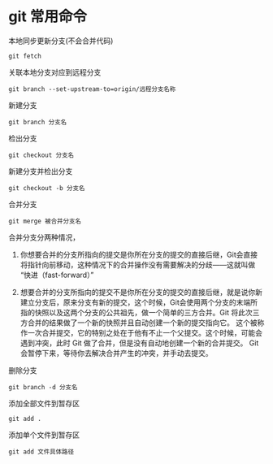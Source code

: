 # git 常用命令

本地同步更新分支(不会合并代码)

```shell
git fetch
```

关联本地分支对应到远程分支

```shell
git branch --set-upstream-to=origin/远程分支名称
```

新建分支

```shell
git branch 分支名
```

检出分支

```shell
git checkout 分支名
```

新建分支并检出分支

```shell
git checkout -b 分支名
```

合并分支

```shell
git merge 被合并分支名
```

合并分支分两种情况，

1. 你想要合并的分支所指向的提交是你所在分支的提交的直接后继，Git会直接将指针向前移动，这种情况下的合并操作没有需要解决的分歧——这就叫做 “快进（fast-forward）”

2. 想要合并的分支所指向的提交不是你所在分支的提交的直接后继，就是说你新建立分支后，原来分支有新的提交，这个时候，Git会使用两个分支的末端所指的快照以及这两个分支的公共祖先，做一个简单的三方合并。Git 将此次三方合并的结果做了一个新的快照并且自动创建一个新的提交指向它。 这个被称作一次合并提交，它的特别之处在于他有不止一个父提交。这个时候，可能会遇到冲突，此时 Git 做了合并，但是没有自动地创建一个新的合并提交。 Git 会暂停下来，等待你去解决合并产生的冲突，并手动去提交。

删除分支

```shell
git branch -d 分支名
```

添加全部文件到暂存区

```shell
git add .
```

添加单个文件到暂存区

```shell
git add 文件具体路径
```
